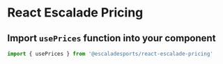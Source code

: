 # React Escalade Pricing


## Import `usePrices` function into your component

```jsx
import { usePrices } from '@escaladesports/react-escalade-pricing'
```

